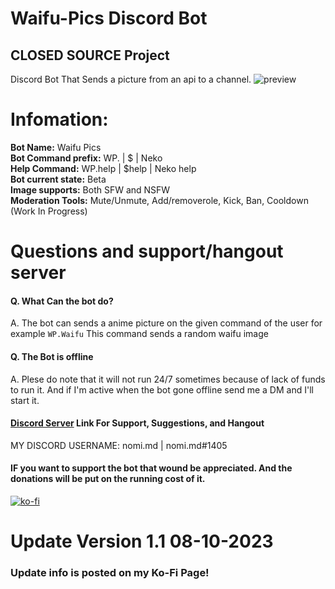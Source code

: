 # Waifu-Pics Discord Bot
**CLOSED SOURCE Project**
---
Discord Bot That Sends a picture from an api to a channel.
![preview](https://github.com/Jayy-Dev/Waifu-Pics/blob/main/Preview.png?raw=true)

# Infomation:
**Bot Name:** Waifu Pics
\
**Bot Command prefix:** WP.<cmd> | $<cmd> | Neko <cmd>
\
**Help Command:** WP.help | $help | Neko help
\
**Bot current state:** Beta
\
**Image supports:** Both SFW and NSFW
\
**Moderation Tools:** Mute/Unmute, Add/removerole, Kick, Ban, Cooldown (Work In Progress)

# Questions and support/hangout server
#### Q. What Can the bot do?
A. The bot can sends a anime picture on the given command of the user for example <code>WP.Waifu</code> This command sends a random waifu image
#### Q. The Bot is offline
A. Plese do note that it will not run 24/7 sometimes because of lack of funds to run it. And if I'm active when the bot gone offline send me a DM and I'll start it.

#### <a href="https://discord.com/invite/AeAQzyyNZj">Discord Server<a> Link For Support, Suggestions, and Hangout
MY DISCORD USERNAME: nomi.md | nomi.md#1405

#### IF you want to support the bot that wound be appreciated. And the donations will be put on the running cost of it.
[![ko-fi](https://ko-fi.com/img/githubbutton_sm.svg)](https://ko-fi.com/Z8Z5O12IH)

# Update Version 1.1 08-10-2023
### Update info is posted on my Ko-Fi Page!
